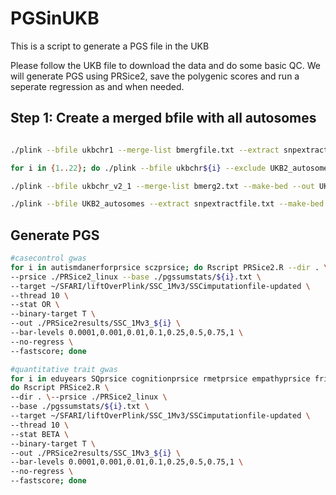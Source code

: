 # PGSinUKB

This is a script to generate a PGS file in the UKB

Please follow the UKB file to download the data and do some basic QC. We will generate PGS using PRSice2, save the polygenic scores 
and run a seperate regression as and when needed. 


## Step 1: Create a merged bfile with all autosomes

```bash

./plink --bfile ukbchr1 --merge-list bmergfile.txt --extract snpextractfile.txt --make-bed --out UKB2_autosomes

for i in {1..22}; do ./plink --bfile ukbchr${i} --exclude UKB2_autosomes-merge.missnp --make-bed --out ukbchr_v2_${i}; done

./plink --bfile ukbchr_v2_1 --merge-list bmerg2.txt --make-bed --out UKB2_autosomes

./plink --bfile UKB2_autosomes --extract snpextractfile.txt --make-bed --out UKB2_prsicefile

```





## Generate PGS

```bash
#casecontrol gwas
for i in autismdanerforprsice sczprsice; do Rscript PRSice2.R --dir . \
--prsice ./PRSice2_linux --base ./pgssumstats/${i}.txt \
--target ~/SFARI/liftOverPlink/SSC_1Mv3/SSCimputationfile-updated \
--thread 10 \
--stat OR \
--binary-target T \
--out ./PRSice2results/SSC_1Mv3_${i} \
--bar-levels 0.0001,0.001,0.01,0.1,0.25,0.5,0.75,1 \
--no-regress \
--fastscore; done

#quantitative trait gwas
for i in eduyears SQprsice cognitionprsice rmetprsice empathyprsice friendshipmtagprsice familymtagprsice EQ; \
do Rscript PRSice2.R \
--dir . \--prsice ./PRSice2_linux \
--base ./pgssumstats/${i}.txt \
--target ~/SFARI/liftOverPlink/SSC_1Mv3/SSCimputationfile-updated \
--thread 10 \
--stat BETA \
--binary-target T \
--out ./PRSice2results/SSC_1Mv3_${i} \
--bar-levels 0.0001,0.001,0.01,0.1,0.25,0.5,0.75,1 \
--no-regress \
--fastscore; done

```
